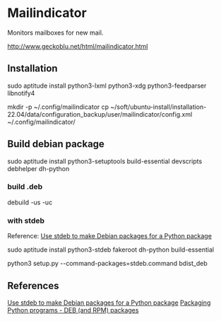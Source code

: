 # Mailindicator

Monitors mailboxes for new mail.

http://www.geckoblu.net/html/mailindicator.html



## Installation

sudo aptitude install python3-lxml python3-xdg python3-feedparser libnotify4

mkdir -p ~/.config/mailindicator
cp ~/soft/ubuntu-install/installation-22.04/data/configuration_backup/user/mailindicator/config.xml ~/.config/mailindicator/



## Build debian package

sudo aptitude install python3-setuptools build-essential devscripts debhelper dh-python

### build .deb

debuild -us -uc


### with stdeb

Reference: [Use stdeb to make Debian packages for a Python package](https://shallowsky.com/blog/programming/python-debian-packages-w-stdeb.html)

sudo aptitude install python3-stdeb fakeroot dh-python build-essential

python3 setup.py --command-packages=stdeb.command bdist_deb


## References

[Use stdeb to make Debian packages for a Python package](https://shallowsky.com/blog/programming/python-debian-packages-w-stdeb.html)
[Packaging Python programs - DEB (and RPM) packages ](https://www.dlab.ninja/2015/11/packaging-python-programs-debian-and.html)
